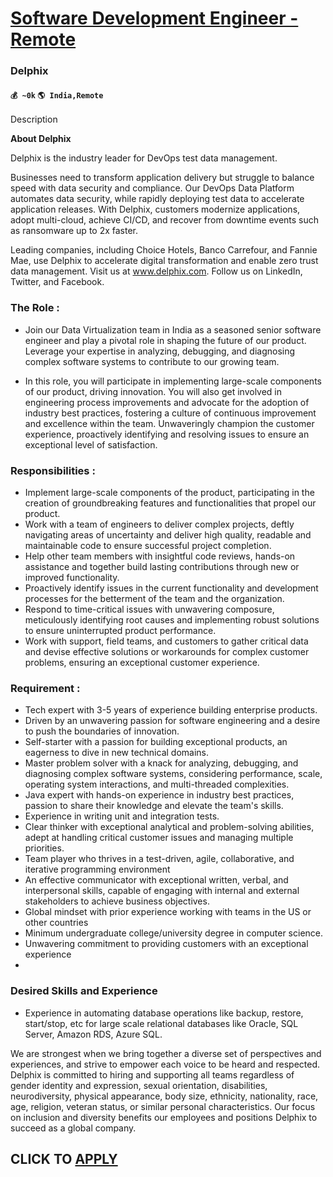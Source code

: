 # [Software Development Engineer - Remote](https://www.remotewlb.com/apply/software-development-engineer-remote)  
### Delphix  
#### `💰 ~0k` `🌎 India,Remote`  

Description

**About Delphix**

  

Delphix is the industry leader for DevOps test data management.

  

Businesses need to transform application delivery but struggle to balance speed with data security and compliance. Our DevOps Data Platform automates data security, while rapidly deploying test data to accelerate application releases. With Delphix, customers modernize applications, adopt multi-cloud, achieve CI/CD, and recover from downtime events such as ransomware up to 2x faster.

  

Leading companies, including Choice Hotels, Banco Carrefour, and Fannie Mae, use Delphix to accelerate digital transformation and enable zero trust data management. Visit us at www.delphix.com. Follow us on LinkedIn, Twitter, and Facebook.

### The Role :

  * Join our Data Virtualization team in India as a seasoned senior software engineer and play a pivotal role in shaping the future of our product. Leverage your expertise in analyzing, debugging, and diagnosing complex software systems to contribute to our growing team.

  

  * In this role, you will participate in implementing large-scale components of our product, driving innovation. You will also get involved in engineering process improvements and advocate for the adoption of industry best practices, fostering a culture of continuous improvement and excellence within the team. Unwaveringly champion the customer experience, proactively identifying and resolving issues to ensure an exceptional level of satisfaction.

  

### Responsibilities :

  * Implement large-scale components of the product, participating in the creation of groundbreaking features and functionalities that propel our product.
  * Work with a team of engineers to deliver complex projects, deftly navigating areas of uncertainty and deliver high quality, readable and maintainable code to ensure successful project completion.
  * Help other team members with insightful code reviews, hands-on assistance and together build lasting contributions through new or improved functionality.
  * Proactively identify issues in the current functionality and development processes for the betterment of the team and the organization.
  * Respond to time-critical issues with unwavering composure, meticulously identifying root causes and implementing robust solutions to ensure uninterrupted product performance.
  * Work with support, field teams, and customers to gather critical data and devise effective solutions or workarounds for complex customer problems, ensuring an exceptional customer experience.

  

### Requirement :

  * Tech expert with 3-5 years of experience building enterprise products.
  * Driven by an unwavering passion for software engineering and a desire to push the boundaries of innovation.
  * Self-starter with a passion for building exceptional products, an eagerness to dive in new technical domains.
  * Master problem solver with a knack for analyzing, debugging, and diagnosing complex software systems, considering performance, scale, operating system interactions, and multi-threaded complexities.
  * Java expert with hands-on experience in industry best practices, passion to share their knowledge and elevate the team's skills.
  * Experience in writing unit and integration tests.
  * Clear thinker with exceptional analytical and problem-solving abilities, adept at handling critical customer issues and managing multiple priorities.
  * Team player who thrives in a test-driven, agile, collaborative, and iterative programming environment
  * An effective communicator with exceptional written, verbal, and interpersonal skills, capable of engaging with internal and external stakeholders to achieve business objectives.
  * Global mindset with prior experience working with teams in the US or other countries
  * Minimum undergraduate college/university degree in computer science.
  * Unwavering commitment to providing customers with an exceptional experience
  *   

### Desired Skills and Experience

  * Experience in automating database operations like backup, restore, start/stop, etc for large scale relational databases like Oracle, SQL Server, Amazon RDS, Azure SQL.

We are strongest when we bring together a diverse set of perspectives and experiences, and strive to empower each voice to be heard and respected. Delphix is committed to hiring and supporting all teams regardless of gender identity and expression, sexual orientation, disabilities, neurodiversity, physical appearance, body size, ethnicity, nationality, race, age, religion, veteran status, or similar personal characteristics. Our focus on inclusion and diversity benefits our employees and positions Delphix to succeed as a global company.

  
## CLICK TO [APPLY](https://www.remotewlb.com/apply/software-development-engineer-remote)

